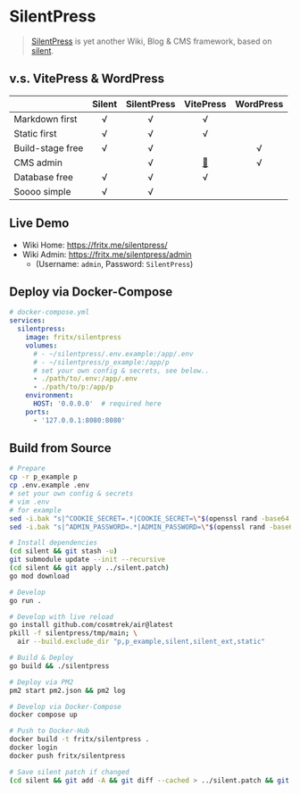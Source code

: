 # SilentPress

> [SilentPress](https://github.com/fritx/silentpress) is yet another Wiki, Blog & CMS framework, based on [silent](https://github.com/fritx/silent).

## v.s. VitePress & WordPress

| | Silent | SilentPress | VitePress | WordPress |
| :-- | :--: | :--: | :--: | :--: |
| Markdown first | √ | √ | √ |  |
| Static first | √ | √ | √ |  |
| Build-stage free | √ | √ |  | √ |
| CMS admin |  | √ | [🔧](https://vitepress.dev/guide/cms) | √ |
| Database free | √ | √ | √ |  |
| Soooo simple | √ | √ |  |  |

## Live Demo

- Wiki Home: https://fritx.me/silentpress/
- Wiki Admin: https://fritx.me/silentpress/admin
  - (Username: `admin`, Password: `SilentPress`)

## Deploy via Docker-Compose

```yml
# docker-compose.yml
services:
  silentpress:
    image: fritx/silentpress
    volumes:
      # - ~/silentpress/.env.example:/app/.env
      # - ~/silentpress/p_example:/app/p
      # set your own config & secrets, see below..
      - ./path/to/.env:/app/.env
      - ./path/to/p:/app/p
    environment:
      HOST: '0.0.0.0'  # required here
    ports:
      - '127.0.0.1:8080:8080'
```

## Build from Source

```sh
# Prepare
cp -r p_example p
cp .env.example .env
# set your own config & secrets
# vim .env
# for example
sed -i.bak "s|^COOKIE_SECRET=.*|COOKIE_SECRET=\"$(openssl rand -base64 32)\"|" .env
sed -i.bak "s|^ADMIN_PASSWORD=.*|ADMIN_PASSWORD=\"$(openssl rand -base64 32)\"|" .env

# Install dependencies
(cd silent && git stash -u)
git submodule update --init --recursive
(cd silent && git apply ../silent.patch)
go mod download

# Develop
go run .

# Develop with live reload
go install github.com/cosmtrek/air@latest
pkill -f silentpress/tmp/main; \
  air --build.exclude_dir "p,p_example,silent,silent_ext,static"

# Build & Deploy
go build && ./silentpress

# Deploy via PM2
pm2 start pm2.json && pm2 log

# Develop via Docker-Compose
docker compose up

# Push to Docker-Hub
docker build -t fritx/silentpress .
docker login
docker push fritx/silentpress

# Save silent patch if changed
(cd silent && git add -A && git diff --cached > ../silent.patch && git reset .)
```
